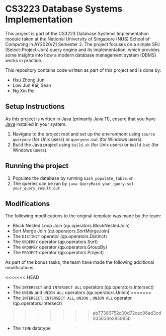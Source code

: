 # CS3223 Database Systems Implementation

This project is part of the CS3223 Database Systems Implementation module taken at the National University of Singapore (NUS) School of Computing in AY2020/21 Semester 2. The project focuses on a simple SPJ (Select-Project-Join) query engine and its implementation, which provides some insights into how a modern database management system (DBMS) works in practice.

This repository contains code written as part of this project and is done by:

- Hsu Zhong Jun
- Low Jun Kai, Sean
- Ng Xin Pei

## Setup Instructions
As this project is written in Java (primarily Java 11), ensure that you have [Java](https://openjdk.java.net/projects/jdk/11/) installed in your system.

1. Navigate to the project root and set up the environment using `source queryenv` (for Unix users) or `queryenv.bat` (for Windows users).
2. Build the Java project using `build.sh` (for Unix users) or `build.bat` (for Windows users).

## Running the project
1. Populate the database by running `bash populate_table.sh`
2. The queries can be ran by `java QueryMain your_query.sql your_query_result.out`

## Modifications
The following modifications to the original template was made by the team:

- Block Nested Loop Join (qp.operators.BlockNestedJoin)
- Sort Merge Join (qp.operators.SortMergeJoin)
- The `DISTINCT` operator (qp.operators.Distinct)
- The `ORDERBY` operator (qp.operators.Sort)
- The `GROUPBY` operator (qp.operators.GroupBy)
- The `PROJECT` operator (qp.operators.Project)

As part of the bonus tasks, the team have made the following additional modifications:

<<<<<<< HEAD
- The `INTERSECT` and `INTERSECT ALL` operators (qp.operators.Intersect)
- The `UNION` and `UNION ALL` operators (qp.operators.Union)
=======
- The `INTERSECT`, `INTERSECT ALL`, `UNION `, `UNION ALL`  operator (qp.operators.Intersect)
>>>>>>> ab77366752c00d72cec96ad3cd035634e285995b
- The `TIME` datatype


